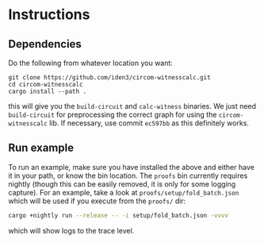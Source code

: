 # Instructions


## Dependencies
Do the following from whatever location you want:
```
git clone https://github.com/iden3/circom-witnesscalc.git
cd circom-witnesscalc
cargo install --path .
```
this will give you the `build-circuit` and `calc-witness` binaries. 
We just need `build-circuit` for preprocessing the correct graph for using the `circom-witnesscalc` lib.
If necessary, use commit `ec597bb` as this definitely works.

## Run example
To run an example, make sure you have installed the above and either have it in your path, or know the bin location. 
The `proofs` bin currently requires nightly (though this can be easily removed, it is only for some logging capture).
For an example, take a look at `proofs/setup/fold_batch.json` which will be used if you execute from the `proofs/` dir:
```sh
cargo +nightly run --release -- -i setup/fold_batch.json -vvvv
```
which will show logs to the trace level. 